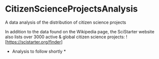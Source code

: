 # CitizenScienceProjectsAnalysis
A data analysis of the distribution of citizen science projects



In addition to the data found on the Wikipedia page, the SciStarter website also lists over 3000 active & global citizen science projects:
![https://scistarter.org/finder]
* Analysis to follow shortly *
